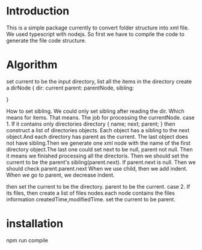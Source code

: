 # Introduction
This is a simple package currently to convert folder structure into xml file. We used typescript with nodejs.
So first we have to compile the code to generate the file code structure.


# Algorithm



set current to be the input directory, list all the items in the directory
create a dirNode {
    dir: current
    parent: parentNode,
    sibling:

}

How to set sibling. We could only set sibling after reading the dir. Which means for items. That means.
The job for processing the currentNode.
case 1. If it contains only directories 
directory {
    name;
    next;
    parent;
}
then construct a list of directories objects. Each object has a sibling to the next object.And each directory 
has parent as the current.
The last object does not have sibling.Then we generate one xml node with the name of the first directory object.The last one
could set next to be null, parent not null. Then it means we finished processing all the directoris. Then we should
set the current to be the parent's sibling(parent.next). If parent.next is null. Then we should check parent.parent.next
When we use child, then we add indent. When we go to parent, we decrease indent.

then set the current to be the directory. parent to be the current.
case 2. If its files, then create a list of files nodes.each node contains the files information createdTime,modifiedTime.
set the current to be parent.

# installation
npm run compile
